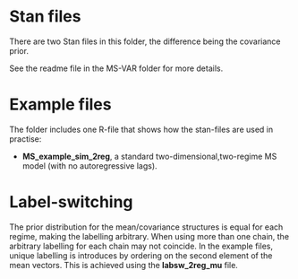 # Stan files

There are two Stan files in this folder, the difference being the covariance prior.

See the readme file in the MS-VAR folder for more details.

# Example files

The folder includes one R-file that shows how the stan-files are used in practise:
* **MS_example_sim_2reg**, a standard two-dimensional,two-regime MS model (with no autoregressive lags).

# Label-switching
The prior distribution for the mean/covariance structures is equal for each regime, making the labelling arbitrary.
When using more than one chain, the arbitrary labelling for each chain may not coincide.
In the example files, unique labelling is introduces by ordering on the second element of the mean vectors.
This is achieved using the **labsw_2reg_mu** file. 
